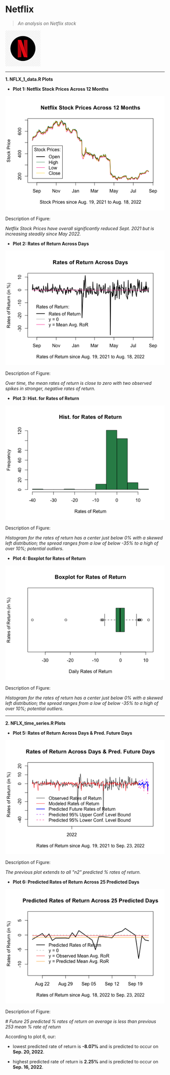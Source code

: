 # Netflix
>*An analysis on Netflix stock*  

![Netflix Logo](https://github.com/rogersnd/Netflix/blob/main/Images/netflix_logo.png)

---

**1. NFLX_1_data.R Plots**  

- **Plot 1: Netflix Stock Prices Across 12 Months**  

![Netflix Stock Prices Across 12 Months](https://github.com/rogersnd/Netflix/blob/main/Images/netflix_stock_prices_across_12_months.png)  

Description of Figure:  

*Netflix Stock Prices have overall significantly reduced Sept. 2021 but is increasing steadily since May 2022.*  

- **Plot 2: Rates of Return Across Days**  

![Rates of Return Across Days](https://github.com/rogersnd/Netflix/blob/main/Images/rates_of_return_across_days.png)  

Description of Figure:  

*Over time, the mean rates of return is close to zero with two observed spikes in stronger, negative rates of return.*  

- **Plot 3: Hist. for Rates of Return**  

![Hist. for Rates of Return](https://github.com/rogersnd/Netflix/blob/main/Images/hist_for_rates_of_return.png)  

Description of Figure:  

*Histogram for the rates of return has a center just below 0% with a skewed left distribution; the spread ranges from a low of below -35% to a high of over 10%; potential outliers.*  

- **Plot 4: Boxplot for Rates of Return**  

![Boxplot for Rates of Return](https://github.com/rogersnd/Netflix/blob/main/Images/boxplot_for_rates_of_return.png)  

Description of Figure:  

*Histogram for the rates of return has a center just below 0% with a skewed left distribution; the spread ranges from a low of below -35% to a high of over 10%; potential outliers.*  

---

**2. NFLX_time_series.R Plots**  

- **Plot 5: Rates of Return Across Days & Pred. Future Days**  

![Rates of Return Across Days & Pred. Future Days](https://github.com/rogersnd/Netflix/blob/main/Images/rates_of_return_across_days_&_pred._future_days.png)  

Description of Figure:  

*The previous plot extends to all "n2" predicted % rates of return.*  

- **Plot 6: Predicted Rates of Return Across 25 Predicted Days**  

![Predicted Rates of Return Across 25 Predicted Days](https://github.com/rogersnd/Netflix/blob/main/Images/predicted_rates_of_return_across_25_predicted_days.png)  

Description of Figure:  

*# Future 25 predicted % rates of return on average is less than previous 253 mean % rate of return*  

According to plot 6, our:  

- lowest predicted rate of return is **-8.07%** and is predicted to occur on **Sep. 20, 2022**.  

- highest predicted rate of return is **2.25%** and is predicted to occur on **Sep. 16, 2022**.  
